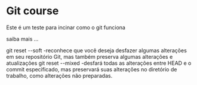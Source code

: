 # Git course

Este é um teste para incinar como o git funciona

saiba mais ...

git reset --soft -reconhece que você deseja desfazer algumas alterações em seu repositório Git, mas também preserva algumas alterações e atualizações
git reset --mixed -desfará todas as alterações entre HEAD e o commit especificado, mas preservará suas alterações no diretório de trabalho, como alterações não preparadas.
